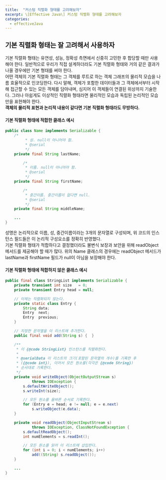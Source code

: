 ```yaml
---
title:  "커스텀 직렬화 형태를 고려해보자"
excerpt: \[Effective Java\] 커스텀 직렬화 형태를 고려해보자
categories:
  - effectiveJava
---
```


## 기본 직렬화 형태는 잘 고려해서 사용하자
기본 직렬화 형태는 유연성, 성능, 정확성 측면에서 신중히 고민한 후 합당할 때만 사용해야 한다. 일반적으로 우리가 직접 설계하더라도 기본 직렬화 형태와 거의 같은 결과가 나올 경우에만 기본 형태를 써야 한다.  
어떤 객체의 기본 직렬화 형태는 그 객체를 루트로 하는 객체 그래프의 물리적 모습을 나름 효율적으로 인코딩한다. 다시 말해, 객체가 포함한 데이터들과 그 객체에서부터 시작해 접근할 수 있는 모든 객체를 담아내며, 심지어 이 객체들이 연결된 위상까지 기술한다. 그러나 아쉽게도 이상적인 직렬화 형태라면 물리적인 모습과 독립된 논리적인 모습만을 표현해야 한다.  
**객체의 물리적 표현과 논리적 내용이 같다면 기본 직렬화 형태라도 무방하다.**

#### 기본 직렬화 형태에 적합한 클래스 예시
  
```java
public class Name implements Serializable {
    /*
		 * 성. null이 아니어야 함.
		 * @serial
		 */
    private final String lastName;

		/*
		 * 이름. null이 아니어야 함.
		 * @serial
		 */
    private final String firstName;

		/*
		 * 중간이름. 중간이름이 없다면 null.
		 * @serial
		 */
    private final String middleName;

    ...
}
```  

성명은 논리적으로 이름, 성, 중간이름이라는 3개의 문자열로 구성되며, 위 코드의 인스턴스 필드들은 이 논리적 구성요소를 정확히 반영했다.  
기본 직렬화 형태가 적합하다고 결정했더라도 불변식 보장과 보안을 위해 readObject 메서드를 제공해야 할 때가 많다. 위의 Name 클래스의 경우에는 readObject 메서드가 lastName과 firstName 필드가 null이 아님을 보장해야 한다.

#### 기본 직렬화 형태에 적합하지 않은 클래스 예시

  
```java
public final class StringList implements Serializable {
    private transient int size   = 0;
    private transient Entry head = null;

    // 이제는 직렬화되지 않는다.
    private static class Entry {
        String data;
        Entry  next;
        Entry  previous;
    }

    // 지정한 문자열을 이 리스트에 추가한다.
    public final void add(String s) {  }

    /**
     * 이 {@code StringList} 인스턴스를 직렬화한다.
     *
     * @serialData 이 리스트의 크기(포함된 문자열의 개수)를 기록한 후
     * ({@code int}), 이어서 모든 원소를(각각은 {@code String})
     * 순서대로 기록한다.
     */
    private void writeObject(ObjectOutputStream s)
            throws IOException {
        s.defaultWriteObject();
        s.writeInt(size);

        // 모든 원소를 올바른 순서로 기록한다.
        for (Entry e = head; e != null; e = e.next)
            s.writeObject(e.data);
    }

    private void readObject(ObjectInputStream s)
            throws IOException, ClassNotFoundException {
        s.defaultReadObject();
        int numElements = s.readInt();

        // 모든 원소를 읽어 이 리스트에 삽입한다.
        for (int i = 0; i < numElements; i++)
            add((String) s.readObject());
    }

    ...
}
```  